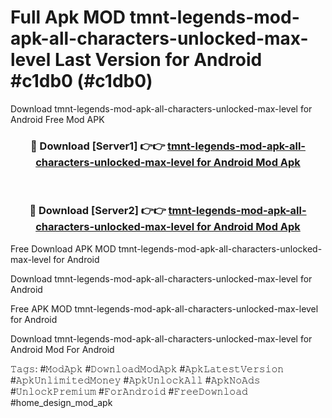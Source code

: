 # Full Apk MOD tmnt-legends-mod-apk-all-characters-unlocked-max-level Last Version for Android #c1db0 (#c1db0)
Download tmnt-legends-mod-apk-all-characters-unlocked-max-level for Android Free Mod APK

<div align="center">
<h3>🔴 Download [Server1] 👉👉 <a href="https://apps.libra.edu.pl?title=tmnt-legends-mod-apk-all-characters-unlocked-max-level&ref=18F">tmnt-legends-mod-apk-all-characters-unlocked-max-level for Android Mod Apk</a></h3><br>

<h3>🔴 Download [Server2] 👉👉 <a href="https://apps.libra.edu.pl?title=tmnt-legends-mod-apk-all-characters-unlocked-max-level&ref=18F">tmnt-legends-mod-apk-all-characters-unlocked-max-level for Android Mod Apk</a></h3>
</div>


Free Download APK MOD tmnt-legends-mod-apk-all-characters-unlocked-max-level for Android

Download tmnt-legends-mod-apk-all-characters-unlocked-max-level for Android 

Free APK MOD tmnt-legends-mod-apk-all-characters-unlocked-max-level for Android 

Download tmnt-legends-mod-apk-all-characters-unlocked-max-level for Android Mod For Android

𝚃𝚊𝚐𝚜: #𝙼𝚘𝚍𝙰𝚙𝚔 #𝙳𝚘𝚠𝚗𝚕𝚘𝚊𝚍𝙼𝚘𝚍𝙰𝚙𝚔 #𝙰𝚙𝚔𝙻𝚊𝚝𝚎𝚜𝚝𝚅𝚎𝚛𝚜𝚒𝚘𝚗 #𝙰𝚙𝚔𝚄𝚗𝚕𝚒𝚖𝚒𝚝𝚎𝚍𝙼𝚘𝚗𝚎𝚢 #𝙰𝚙𝚔𝚄𝚗𝚕𝚘𝚌𝚔𝙰𝚕𝚕 #𝙰𝚙𝚔𝙽𝚘𝙰𝚍𝚜 #𝚄𝚗𝚕𝚘𝚌𝚔𝙿𝚛𝚎𝚖𝚒𝚞𝚖 #𝙵𝚘𝚛𝙰𝚗𝚍𝚛𝚘𝚒𝚍 #𝙵𝚛𝚎𝚎𝙳𝚘𝚠𝚗𝚕𝚘𝚊𝚍 #home_design_mod_apk